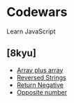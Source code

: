 # Codewars
Learn JavaScript

## [8kyu]
- [Array plus array](https://www.codewars.com/kata/5a2be17aee1aaefe2a000151/train/javascript)
- [Reversed Strings](https://www.codewars.com/kata/5168bb5dfe9a00b126000018)
- [Return Negative](https://www.codewars.com/kata/55685cd7ad70877c23000102)
- [Opposite number](https://www.codewars.com/kata/56dec885c54a926dcd001095)
